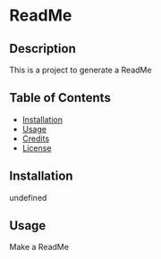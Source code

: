 # ReadMe

## Description
This is a project to generate a ReadMe

## Table of Contents

- [Installation](#installation)
- [Usage](#usage)
- [Credits](#credits)
- [License](#license)

## Installation
undefined

## Usage
Make a ReadMe

